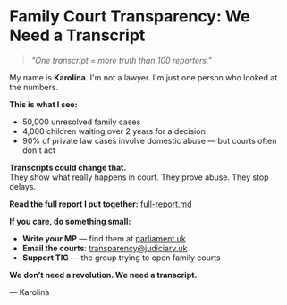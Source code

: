 # Family Court Transparency: We Need a Transcript

> *"One transcript = more truth than 100 reporters."*

My name is **Karolina**. I'm not a lawyer. I'm just one person who looked at the numbers.

**This is what I see:**
- 50,000 unresolved family cases
- 4,000 children waiting over 2 years for a decision
- 90% of private law cases involve domestic abuse — but courts often don't act

**Transcripts could change that.**  
They show what really happens in court. They prove abuse. They stop delays.

**Read the full report I put together:** [full-report.md](full-report.md)

**If you care, do something small:**
- **Write your MP** — find them at [parliament.uk](https://www.parliament.uk/get-involved/contact-an-mp-or-lord/contact-your-mp/)
- **Email the courts**: transparency@judiciary.uk
- **Support TIG** — the group trying to open family courts

**We don’t need a revolution. We need a transcript.**

— Karolina
